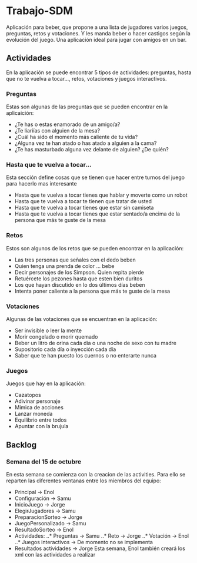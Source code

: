 # Trabajo-SDM
Aplicación para beber, que propone a una lista de jugadores varios juegos, preguntas, retos y votaciones. Y les manda beber o hacer castigos según la evolución del juego. Una aplicación ideal para jugar con amigos en un bar.


## Actividades
En la aplicación se puede encontrar 5 tipos de actividades: preguntas, hasta que no te vuelva a tocar..., retos, votaciones y juegos interactivos.
### Preguntas
Estas son algunas de las preguntas que se pueden encontrar en la aplicaición:
* ¿Te has o estas enamorado de un amigo/a?
* ¿Te liariías con alguien de la mesa?
* ¿Cuál ha sido el momento más caliente de tu vida?
* ¿Alguna vez te han atado o has atado a alguien a la cama?
* ¿Te has masturbado alguna vez delante de alguien? ¿De quién?

### Hasta que te vuelva a tocar...
Esta sección define cosas que se tienen que hacer entre turnos del juego para hacerlo mas interesante
* Hasta que te vuelva a tocar tienes que hablar y moverte como un robot
* Hasta que te vuelva a tocar te tienen que tratar de usted
* Hasta que te vuelva a tocar tienes que estar sin camiseta
* Hasta que te vuelva a tocar tienes que estar sentado/a encima de la persona que más te guste de la mesa

### Retos
Estos son algunos de los retos que se pueden encontrar en la aplicación:
* Las tres personas que señales con el dedo beben
* Quien tenga una prenda de color ... bebe
* Decir personajes de los Simpson. Quien repita pierde
* Retuércete los pezones hasta que esten bien duritos
* Los que hayan discutido en lo dos últimos días beben
* Intenta poner caliente a la persona que más te guste de la mesa

### Votaciones
Algunas de las votaciones que se encuentran en la aplicación:
* Ser invisible o leer la mente
* Morir congelado o morir quemado
* Beber un litro de orina cada día o una noche de sexo con tu madre
* Supositorio cada día o inyección cada día
* Saber que te han puesto los cuernos o no enterarte nunca

### Juegos
Juegos que hay en la aplicación:
* Cazatopos
* Adivinar personaje
* Mimica de acciones
* Lanzar moneda
* Equilibrio entre todos
* Apuntar con la brujula


## Backlog
### Semana del 15 de octubre
En esta semana se comienza con la creacion de las activities. Para ello se reparten las diferentes ventanas entre los miembros del equipo:
* Principal -> Enol
* Configuración -> Samu
* InicioJuego -> Jorge
* ElegirJugadores -> Samu
* PreparacionSorteo -> Jorge
* JuegoPersonalizado -> Samu
* ResultadoSorteo -> Enol
* Actividades:
  ..* Preguntas -> Samu
  ..* Reto -> Jorge
  ..* Votación -> Enol
  ..* Juegos interactivos -> De momento no se implementa
* Resultados actividades -> Jorge
Esta semana, Enol también creará los xml con las actividades a realizar
